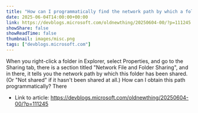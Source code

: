 ```yaml
---
title: "How can I programmatically find the network path by which a folder has been shared?"
date: 2025-06-04T14:00:00+00:00
link: https://devblogs.microsoft.com/oldnewthing/20250604-00/?p=111245
showShare: false
showReadTime: false
thumbnail: images/misc.png
tags: ["devblogs.microsoft.com"]
---
```

When you right-click a folder in Explorer, select Properties, and go to the Sharing tab, there is a section titled "Network File and Folder Sharing", and in there, it tells you the network path by which this folder has been shared. (Or "Not shared" if it hasn't been shared at all.) How can I obtain this path programmatically? There

- Link to article: https://devblogs.microsoft.com/oldnewthing/20250604-00/?p=111245